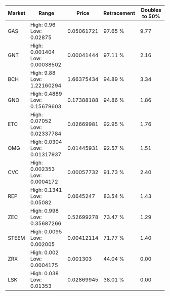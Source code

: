 | Market | Range | Price| Retracement | Doubles to 50% |
| --- | --- | --- | --- | --- |
| GAS | High: 0.96<br />Low: 0.02875 | 0.05061721 | 97.65 % | 9.77 |
| GNT | High: 0.001404<br />Low: 0.00038502 | 0.00041444 | 97.11 % | 2.16 |
| BCH | High: 9.88<br />Low: 1.22160294 | 1.66375434 | 94.89 % | 3.34 |
| GNO | High: 0.4889<br />Low: 0.15679603 | 0.17388188 | 94.86 % | 1.86 |
| ETC | High: 0.07052<br />Low: 0.02337784 | 0.02669981 | 92.95 % | 1.76 |
| OMG | High: 0.0304<br />Low: 0.01317937 | 0.01445931 | 92.57 % | 1.51 |
| CVC | High: 0.002353<br />Low: 0.0004172 | 0.00057732 | 91.73 % | 2.40 |
| REP | High: 0.1341<br />Low: 0.05082 | 0.0645247 | 83.54 % | 1.43 |
| ZEC | High: 0.998<br />Low: 0.35687266 | 0.52699278 | 73.47 % | 1.29 |
| STEEM | High: 0.0095<br />Low: 0.002005 | 0.00412114 | 71.77 % | 1.40 |
| ZRX | High: 0.002<br />Low: 0.0004175 | 0.001303 | 44.04 % | 0.00 |
| LSK | High: 0.038<br />Low: 0.01353 | 0.02869945 | 38.01 % | 0.00 |
